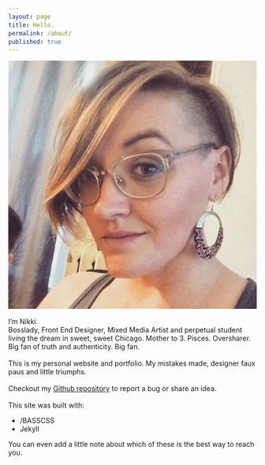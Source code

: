 ```yaml
---
layout: page
title: Hello.
permalink: /about/
published: true
---
```

<div class="col three">
<img class="profile" src="/img/me.jpg">


<p>I’m Nikki.<br>
Bosslady, Front End Designer, Mixed Media Artist and perpetual student living the dream in sweet, sweet Chicago. Mother to 3. Pisces. Oversharer. Big fan of truth and authenticity. Big fan.
<br><br>
This is my personal website and portfolio. My mistakes made, designer faux paus and little triumphs.
<br><br>
Checkout my <a href="https://github.com/nikolspencer/nikolspencer.github.io">Github repository</a> to report a bug or share an idea.
<br>
<br>
This site was built with:

<ul>
    <li>/BASSCSS</li>
    <li>Jekyll</li>
</ul>
</p>
</div>
<div class="col three contacticon center">
	<a href="mailto:nikolspencer@gmail.com"><i class="fa fa-envelope"></i></a>
	<a href="https://github.com/nikolspencer" target="_blank"><i class="fa fa-github-square"></i></a>
	<a href="https://www.linkedin.com/nikolspencer" target="_blank"><i class="fa fa-linkedin-square"></i></a>
	<a href="http://instagram.com/nikolspencer" target="_blank"><i class="fa fa-instagram"></i></a>
	<a href="https://twitter.com/nikolspencer" target="_blank"><i class="fa fa-twitter-square"></i></a>
</div>

<div class="col three caption">
	You can even add a little note about which of these is the best way to reach you.
</div>
